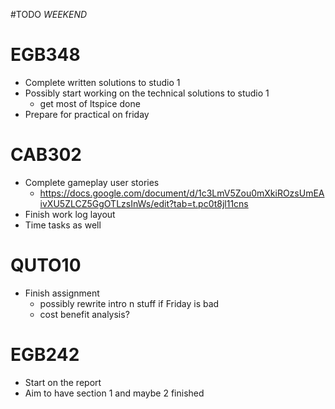 #TODO *WEEKEND*
# EGB348
- Complete written solutions to studio 1
- Possibly start working on the technical solutions to studio 1
	- get most of ltspice done
- Prepare for practical on friday
# CAB302
- Complete gameplay user stories
	- https://docs.google.com/document/d/1c3LmV5Zou0mXkiROzsUmEAivXU5ZLCZ5GgOTLzsInWs/edit?tab=t.pc0t8jl11cns
- Finish work log layout
- Time tasks as well
# QUTO10
- Finish assignment
	- possibly rewrite intro n stuff if Friday is bad
	- cost benefit analysis?
# EGB242
- Start on the report
- Aim to have section 1 and maybe 2 finished